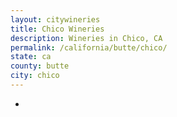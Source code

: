 ```yaml
---
layout: citywineries
title: Chico Wineries
description: Wineries in Chico, CA
permalink: /california/butte/chico/
state: ca
county: butte
city: chico
---
```

-
